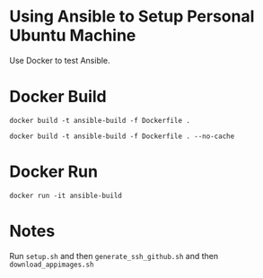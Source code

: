 # Using Ansible to Setup Personal Ubuntu Machine

Use Docker to test Ansible.

# Docker Build

```
docker build -t ansible-build -f Dockerfile .
```

```
docker build -t ansible-build -f Dockerfile . --no-cache
```

# Docker Run

```
docker run -it ansible-build
```

# Notes

Run `setup.sh` and then `generate_ssh_github.sh` and then `download_appimages.sh`


